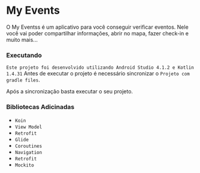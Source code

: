# My Events
O  My Eventss é um aplicativo para você conseguir verificar eventos. Nele você vai poder compartilhar informações, abrir no mapa, fazer check-in e muito mais...

### Executando 
  ``` Este projeto foi desenvolvido utilizando Android Studio 4.1.2 e Kotlin 1.4.31 ``` 
  Antes de executar o projeto é necessário sincronizar o `Projeto com gradle files`.
  
  Após a sincronização basta executar o seu projeto.

### Bibliotecas Adicinadas
  - ``Koin``
  - `View Model`
  - `Retrofit`  
  - `Glide`  
  - `Coroutines`  
  - `Navigation`  
  - `Retrofit`
  - `Mockito`
